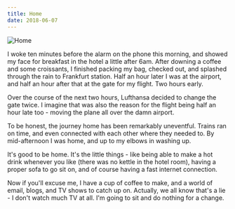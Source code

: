 ```yaml
---
title: Home
date: 2018-06-07
---
```


![Home](https://source.unsplash.com/dUPDhdeCN84/1600x900)

I woke ten minutes before the alarm on the phone this morning, and showed my face for breakfast in the hotel a little after 6am. After downing a coffee and some croissants, I finished packing my bag, checked out, and splashed through the rain to Frankfurt station. Half an hour later I was at the airport, and half an hour after that at the gate for my flight. Two hours early.

Over the course of the next two hours, Lufthansa decided to change the gate twice. I imagine that was also the reason for the flight being half an hour late too - moving the plane all over the damn airport.

To be honest, the journey home has been remarkably uneventful. Trains ran on time, and even connected with each other where they needed to. By mid-afternoon I was home, and up to my elbows in washing up.

It's good to be home. It's the little things - like being able to make a hot drink whenever you like (there was no kettle in the hotel room), having a proper sofa to go sit on, and of course having a fast internet connection.

Now if you'll excuse me, I have a cup of coffee to make, and a world of email, blogs, and TV shows to catch up on. Actually, we all know that's a lie - I don't watch much TV at all. I'm going to sit and do nothing for a change.